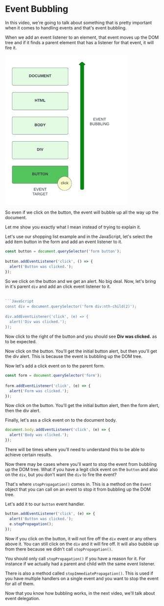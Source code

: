 # Event Bubbling

In this video, we're going to talk about something that is pretty important when it comes to handling events and that's event bubbling.

When we add an event listener to an element, that event moves up the DOM tree and if it finds a parent element that has a listener for that event, it will fire it.

<img src="images/event-bubbling.png" width="400" />

So even if we click on the button, the event will bubble up all the way up the document.

Let me show you exactly what I mean instead of trying to explain it.

Let's use our shopping list example and in the JavaScript, let's select the add item button in the form and add an event listener to it.

```JavaScript
const button = document.querySelector('form button');

button.addEventListener('click', () => {
  alert('Button was clicked.');
});
```

So we click on the button and we get an alert. No big deal. Now, let's bring in it's parent `div` and add an click event listener to it.

````JavaScript

```JavaScript
const div = document.querySelector('form div:nth-child(2)');

div.addEventListener('click', (e) => {
  alert('Div was clicked.');
});
````

Now click to the right of the button and you should see **Div was clicked.** as to be expected.

Now click on the button. You'll get the initial button alert, but then you'll get the div alert. This is because the event is bubbling up the DOM tree.

Now let's add a click event on to the parent form.

```JavaScript
const form = document.querySelector('form');

form.addEventListener('click', (e) => {
  alert('Form was clicked.');
});

```

Now click on the button. You'll get the initial button alert, then the form alert, then the div alert.

Finally, let's ass a click event on to the document body.

```JavaScript
document.body.addEventListener('click', (e) => {
  alert('Body was clicked.');
});
```

There will be times where you'll need to understand this to be able to achieve certain results.

Now there may be cases where you'll want to stop the event from bubbling up the DOM tree. What if you have a legit click event on the `button` and also on the `div`, but you don't want the `div` to fire the event?

That's where `stopPropagation()` comes in. This is a method on the `Event` object that you can call on an event to stop it from bubbling up the DOM tree.

Let's add it to our `button` event handler.

```JavaScript
button.addEventListener('click', (e) => {
  alert('Button was clicked.');
  e.stopPropagation();
});
```

Now if you click on the button, it will not fire off the `div` event or any others above it. You can still click on the `div` and it will fire off. It will also bubble up from there because we didn't call `stopPropagation()`.

You should only call `stopPropagation()` if you have a reason for it. For instance if we actually had a parent and child with the same event listener.

There is also a method called `stopImmediatePropagation()`. This is used if you have multiple handlers on a single event and you want to stop the event for all of them.

Now that you know how bubbling works, in the next video, we'll talk about event delegation.
